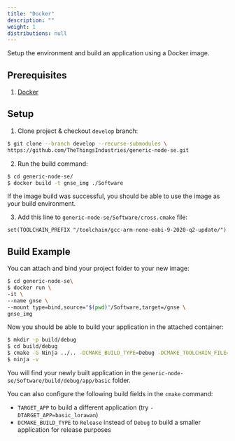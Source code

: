```yaml
---
title: "Docker"
description: ""
weight: 1
distributions: null
---
```


Setup the environment and build an application using a Docker image.

<!--more-->

## Prerequisites

1. [Docker](https://docs.docker.com/get-docker/)

## Setup

1. Clone project & checkout `develop` branch:

```bash
$ git clone --branch develop --recurse-submodules \
https://github.com/TheThingsIndustries/generic-node-se.git
```

2. Run the build command:

```bash
$ cd generic-node-se/
$ docker build -t gnse_img ./Software
```
If the image build was successful, you should be able to use the image as your build environment.

3. Add this line to `generic-node-se/Software/cross.cmake` file:

`set(TOOLCHAIN_PREFIX "/toolchain/gcc-arm-none-eabi-9-2020-q2-update/")`

## Build Example

You can attach and bind your project folder to your new image:

```bash
$ cd generic-node-se\
$ docker run \
-it \
--name gnse \
--mount type=bind,source="$(pwd)"/Software,target=/gnse \
gnse_img
```

Now you should be able to build your application in the attached container:

```bash
$ mkdir -p build/debug
$ cd build/debug
$ cmake -G Ninja ../.. -DCMAKE_BUILD_TYPE=Debug -DCMAKE_TOOLCHAIN_FILE=../../cross.cmake -DTARGET_APP=basic
$ ninja -v
```

You will find your newly built application in the `generic-node-se/Software/build/debug/app/basic` folder.

You can also configure the following build fields in the `cmake` command:
- `TARGET_APP` to build a different application (try `-DTARGET_APP=basic_lorawan`)
- `DCMAKE_BUILD_TYPE` to `Release` instead of `Debug` to build a smaller application for release purposes
